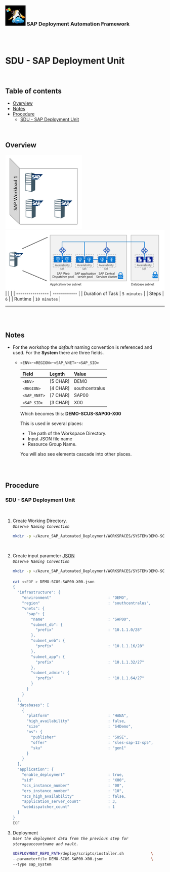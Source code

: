 ### <img src="../../../assets/images/UnicornSAPBlack256x256.png" width="64px"> SAP Deployment Automation Framework <!-- omit in toc -->
<br/><br/>

# SDU - SAP Deployment Unit <!-- omit in toc -->

<br/>

## Table of contents <!-- omit in toc -->

- [Overview](#overview)
- [Notes](#notes)
- [Procedure](#procedure)
  - [SDU - SAP Deployment Unit](#sdu---sap-deployment-unit)


<br/>

## Overview

![Block5a](assets/Block5a.png)
![Block5b](assets/Block5b.png)
|                  |              |
| ---------------- | ------------ |
| Duration of Task | `5 minutes`  |
| Steps            | `6`          |
| Runtime          | `10 minutes`  |

---

<br/><br/>

## Notes

- For the workshop the *default* naming convention is referenced and used. For the **System** there are three fields.
  - `<ENV>`-`<REGION>`-`<SAP_VNET>`-`<SAP_SID>`

    | Field        | Legnth   | Value  |
    | ------------ | -------- | ------ |
    | `<ENV>`      | [5 CHAR] | DEMO     |
    | `<REGION>`   | [4 CHAR] | southcentralus   |
    | `<SAP_VNET>` | [7 CHAR] | SAP00  |
    | `<SAP_SID>`  | [3 CHAR] | X00    |
  
    Which becomes this: **DEMO-SCUS-SAP00-X00**
    
    This is used in several places:
    - The path of the Workspace Directory.
    - Input JSON file name
    - Resource Group Name.

    You will also see elements cascade into other places.

<br/><br/>

## Procedure

### SDU - SAP Deployment Unit

<br/>

1. Create Working Directory.
    <br/>*`Observe Naming Convention`*<br/>
    ```bash
    mkdir -p ~/Azure_SAP_Automated_Deployment/WORKSPACES/SYSTEM/DEMO-SCUS-SAP00-X00; cd $_
    ```
    <br/>

2. Create input parameter [JSON](templates/NP-EUS2-SAP00-X00.json)
    <br/>*`Observe Naming Convention`*<br/>
    ```bash
    mkdir -p ~/Azure_SAP_Automated_Deployment/WORKSPACES/SYSTEM/DEMO-SCUS-SAP00-X00; cd $_

    cat <<EOF > DEMO-SCUS-SAP00-X00.json
    {
      "infrastructure": {
        "environment"                         : "DEMO",
        "region"                              : "southcentralus",
        "vnets": {
          "sap": {
            "name"                            : "SAP00",
            "subnet_db": {
              "prefix"                        : "10.1.1.0/28"
            },
            "subnet_web": {
              "prefix"                        : "10.1.1.16/28"
            },
            "subnet_app": {
              "prefix"                        : "10.1.1.32/27"
            },
            "subnet_admin": {
              "prefix"                        : "10.1.1.64/27"
            }
          }
        }
      },
      "databases": [
        {
          "platform"                          : "HANA",
          "high_availability"                 : false,
          "size"                              : "S4Demo",
          "os": {
            "publisher"                       : "SUSE",
            "offer"                           : "sles-sap-12-sp5",
            "sku"                             : "gen1"
          }
        }
      ],
      "application": {
        "enable_deployment"                   : true,
        "sid"                                 : "X00",
        "scs_instance_number"                 : "00",
        "ers_instance_number"                 : "10",
        "scs_high_availability"               : false,
        "application_server_count"            : 3,
        "webdispatcher_count"                 : 1
      }
    }
    EOF
    ```

3. Deployment
    <br/>*`User the deployment data from the previous step for storageaccountname and vault. `*<br/>
     ```bash
     $DEPLOYMENT_REPO_PATH/deploy/scripts/installer.sh            \
     --parameterfile DEMO-SCUS-SAP00-X00.json                     \
     --type sap_system
     ```


<br/><br/><br/><br/>



<br/><br/><br/><br/>
